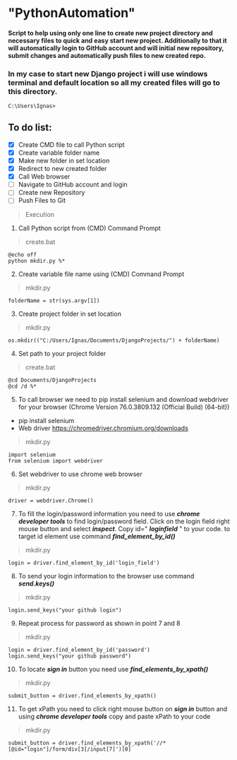 # "PythonAutomation" 
#### Script to help using only one line to create new project directory and necessary files to quick and easy start new project. Additionally to that it will automatically login to GitHub account and will initial new repository, submit changes and automatically push files to new created repo.

### In my case to start new Django project i will use windows terminal and default location so all my created files will go to this directory. 
``` 
C:\Users\Ignas>
```
## To do list:
- [x] Create CMD file to call Python script
- [x] Create variable folder name
- [x] Make new folder in set location
- [x] Redirect to new created folder
- [x] Call Web browser
- [ ] Navigate to GitHub account and login
- [ ] Create new Repository
- [ ] Push Files to Git

>Execution 
1. Call Python script from (CMD) Command Prompt
> create.bat
```
@echo off
python mkdir.py %*
```
<!-- 1.1 Import 
```
import os
import sys
``` -->

2. Create variable file name using (CMD) Command Prompt
> mkdir.py
```
folderName = str(sys.argv[1])
```
3. Create project folder in set location
> mkdir.py
```
os.mkdir(("C:/Users/Ignas/Documents/DjangoProjects/") + folderName)
```
4. Set path to your project folder 
> create.bat
```
@cd Documents/DjangoProjects
@cd /d %*
```
5. To call browser we need to pip install selenium and download webdriver for your browser (Chrome Version 76.0.3809.132 (Official Build) (64-bit))
- pip install selenium
- Web driver <https://chromedriver.chromium.org/downloads>
> mkdir.py
```
import selenium
from selenium import webdriver
```
6. Set webdriver to use chrome web browser
> mkdir.py
```
driver = webdriver.Chrome()
```
7. To fill the login/password information you need to use ***chrome developer tools*** to find login/password field. Click on the login field right mouse button and select ***inspect***. Copy  id=" ***loginfield*** " to your code.
to target id element use command ***find_element_by_id()***
> mkdir.py
```
login = driver.find_element_by_id('login_field')
```
8. To send your login information to the browser use command ***send.keys()***
>mkdir.py
```
login.send_keys("your github login")
```
9. Repeat process for password as shown in point 7 and 8 
> mkdir.py
```
login = driver.find_element_by_id('password')
login.send_keys("your github password")
```
10. To locate ***sign in*** button you need use ***find_elements_by_xpath()***
>mkdir.py
```
submit_button = driver.find_elements_by_xpath()
```

11. To get xPath you need to click right mouse button on ***sign in*** button and using ***chrome developer tools*** copy and paste xPath to your code
>mkdir.py
```
submit_button = driver.find_elements_by_xpath('//*[@id="login"]/form/div[3]/input[7]')[0]
```
